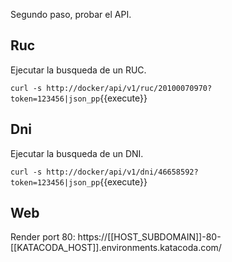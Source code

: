 Segundo paso, probar el API.

## Ruc

Ejecutar la busqueda de un RUC.

`curl -s http://docker/api/v1/ruc/20100070970?token=123456|json_pp`{{execute}}

## Dni

Ejecutar la busqueda de un DNI.

`curl -s http://docker/api/v1/dni/46658592?token=123456|json_pp`{{execute}}

## Web

Render port 80: https://[[HOST_SUBDOMAIN]]-80-[[KATACODA_HOST]].environments.katacoda.com/
